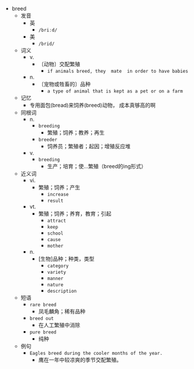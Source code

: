 - breed
  - 发音
    - 英
      - `/briːd/`
    - 美
      - `/brid/`
  - 词义
    - v.
      - 〔动物〕交配繁殖
        - `if animals breed, they  mate  in order to have babies`
    - n.
      - 〔宠物或牲畜的〕品种
        - `a type of animal that is kept as a pet or on a farm`
  - 记忆
    - 专用面包(bread)来饲养(breed)动物， 成本真够高的啊
  - 同根词
    - n.
      - `breeding`
        - 繁殖；饲养；教养；再生
      - `breeder`
        - 饲养员；繁殖者；起因；增殖反应堆
    - v.
      - `breeding`
        - 生产；培育；使…繁殖（breed的ing形式）
  - 近义词
    - vi.
      - 繁殖；饲养；产生
        - `increase`
        - `result`
    - vt.
      - 繁殖；饲养；养育，教育；引起
        - `attract`
        - `keep`
        - `school`
        - `cause`
        - `mother`
    - n.
      - [生物]品种；种类，类型
        - `category`
        - `variety`
        - `manner`
        - `nature`
        - `description`
  - 短语
    - `rare breed`
      - 凤毛麟角；稀有品种 
    - `breed out`
      - 在人工繁殖中消除 
    - `pure breed`
      - 纯种 
  - 例句
    - `Eagles breed during the cooler months of the year.`
      - 鹰在一年中较凉爽的季节交配繁殖。

